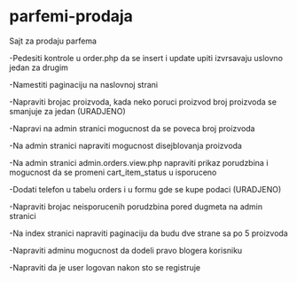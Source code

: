 # parfemi-prodaja
Sajt za prodaju parfema


-Pedesiti kontrole u order.php da se insert i update upiti izvrsavaju uslovno jedan za drugim 

-Namestiti paginaciju na naslovnoj strani



-Napraviti brojac proizvoda, kada neko poruci proizvod broj proizvoda se smanjuje za jedan (URADJENO)

-Napravi na admin stranici mogucnost da se poveca broj proizvoda

-Na admin stranici napraviti mogucnost disejblovanja proizvoda

-Na admin stranici admin.orders.view.php napraviti prikaz porudzbina i mogucnost da se promeni cart_item_status u isporuceno

-Dodati telefon u tabelu orders i u formu gde se kupe podaci (URADJENO)

-Napraviti brojac neisporucenih porudzbina pored dugmeta na admin stranici

-Na index stranici napraviti paginaciju da budu dve strane sa po 5 proizvoda

-Napraviti adminu mogucnost da dodeli pravo blogera korisniku

-Napraviti da je user logovan nakon sto se registruje
